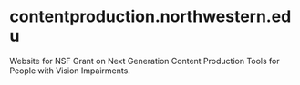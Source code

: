 # contentproduction.northwestern.edu

Website for NSF Grant on Next Generation Content Production Tools for People with Vision Impairments.
